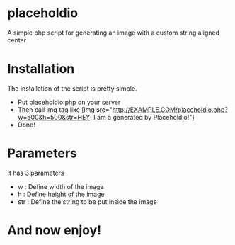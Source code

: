 # placeholdio
A simple php script for generating an image with a custom string aligned center

# Installation
The installation of the script is pretty simple.
+ Put placeholdio.php on your server
+ Then call img tag like [img src="http://EXAMPLE.COM/placeholdio.php?w=500&h=500&str=HEY! I am a generated by Placeholdio!"]
+ Done!

# Parameters
It has 3 parameters
+ w : Define width of the image
+ h : Define height of the image
+ str : Define the string to be put inside the image

# And now enjoy!
